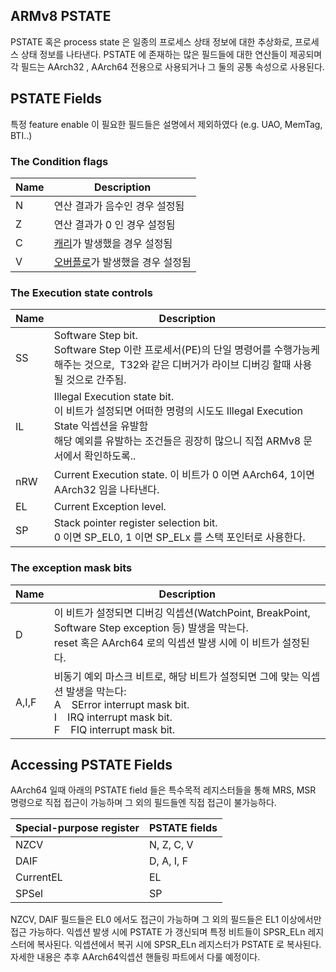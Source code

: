 ## ARMv8 PSTATE

PSTATE 혹은 process state 은 일종의 프로세스 상태 정보에 대한 추상화로, 프로세스 상태 정보를 나타낸다.
PSTATE 에 존재하는 많은 필드들에 대한 연산들이 제공되며 각 필드는 AArch32 , AArch64 전용으로 사용되거나
그 둘의 공통 속성으로 사용된다.
## PSTATE Fields

특정 feature enable 이 필요한 필드들은 설명에서 제외하였다 (e.g. UAO, MemTag, BTI..)

### The Condition flags

|Name|Description|
|------|-----|
| N |연산 결과가 음수인 경우 설정됨 |
| Z |연산 결과가 0 인 경우 설정됨 |
| C | [캐리](https://koodev.wordpress.com/2015/09/30/%EC%BA%90%EB%A6%AC%EC%99%80-%EC%98%A4%EB%B2%84%ED%94%8C%EB%A1%9C%EC%9A%B0/)가 발생했을 경우 설정됨|
| V |[오버플로](https://koodev.wordpress.com/2015/09/30/%EC%BA%90%EB%A6%AC%EC%99%80-%EC%98%A4%EB%B2%84%ED%94%8C%EB%A1%9C%EC%9A%B0/)가 발생했을 경우 설정됨 |

### The Execution state controls


|Name|Description|
|------|-----|
| SS | Software Step bit. <br> Software Step 이란 프로세서(PE)의 단일 명령어를 수행가능케 해주는 것으로,  T32와 같은 디버거가 라이브 디버깅 할때 사용될 것으로 간주됨.|
|IL| Illegal Execution state bit. <br> 이 비트가 설정되면 어떠한 명령의 시도도 Illegal Execution State 익셉션을 유발함 <br> 해당 예외를 유발하는 조건들은 굉장히 많으니 직접 ARMv8 문서에서 확인하도록..|
|nRW| Current Execution state. 이 비트가 0 이면 AArch64, 1이면 AArch32 임을 나타낸다.|
|EL|Current Exception level. |
|SP|Stack pointer register selection bit. <br>0 이면 SP_EL0, 1 이면 SP_ELx 를 스택 포인터로 사용한다.|

### The exception mask bits


|Name|Description|
|------|-----|
|D|이 비트가 설정되면 디버깅 익셉션(WatchPoint, BreakPoint, Software Step exception 등) 발생을 막는다.<br> reset 혹은 AArch64 로의 익셉션 발생 시에 이 비트가 설정된다.|
|A,I,F| 비동기 예외 마스크 비트로, 해당 비트가 설정되면 그에 맞는 익셉션 발생을 막는다: <br> A    SError interrupt mask bit. <br>I    IRQ interrupt mask bit. <br> F    FIQ interrupt mask bit.|
## Accessing PSTATE Fields

AArch64 일때 아래의 PSTATE field 들은 특수목적 레지스터들을 통해 MRS, MSR 명령으로 직접 접근이 가능하며 
그 외의 필드들엔 직접 접근이 불가능하다.

| Special-purpose register | PSTATE fields|
|---|---|
| NZCV | N, Z, C, V|
| DAIF | D, A, I, F |
| CurrentEL| EL|
|SPSel |SP|

NZCV, DAIF 필드들은 EL0 에서도 접근이 가능하며 그 외의 필드들은 EL1 이상에서만 접근 가능하다.
익셉션 발생 시에 PSTATE 가 갱신되며 특정 비트들이 SPSR_ELn 레지스터에 복사된다.
익셉션에서 복귀 시에 SPSR_ELn 레지스터가 PSTATE 로 복사된다.
자세한 내용은 추후 AArch64익셉션 핸들링 파트에서 다룰 예정이다.

